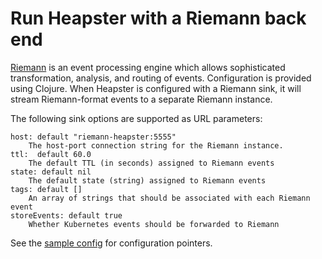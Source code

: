 # Run Heapster with a Riemann back end

[Riemann](https://riemann.io) is an event processing engine which allows
sophisticated transformation, analysis, and routing of events. Configuration is
provided using Clojure.  When Heapster is configured with a Riemann sink, it
will stream Riemann-format events to a separate Riemann instance.

The following sink options are supported as URL parameters:

    host: default "riemann-heapster:5555"
        The host-port connection string for the Riemann instance.
    ttl:  default 60.0
        The default TTL (in seconds) assigned to Riemann events
    state: default nil
        The default state (string) assigned to Riemann events
    tags: default []
        An array of strings that should be associated with each Riemann event
    storeEvents: default true
        Whether Kubernetes events should be forwarded to Riemann

See the [sample config](../riemann/riemann-pagerduty-sample.config) for configuration pointers.
